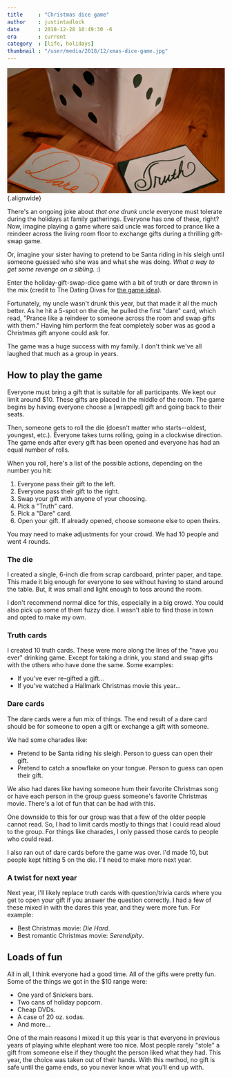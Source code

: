 ```yaml
---
title     : "Christmas dice game"
author    : justintadlock
date      : 2018-12-28 10:49:30 -6
era       : current
category  : [life, holidays]
thumbnail : "/user/media/2018/12/xmas-dice-game.jpg"
---
```


![Cardboard paper dice with two index cards stacks, one reading 'Dare' and the other reading 'Truth'.](/user/media/2018/12/xmas-dice-game.jpg){.alignwide}

There's an ongoing joke about _that one drunk uncle_ everyone must tolerate during the holidays at family gatherings.  Everyone has one of these, right?  Now, imagine playing a game where said uncle was forced to prance like a reindeer across the living room floor to exchange gifts during a thrilling gift-swap game.

Or, imagine your sister having to pretend to be Santa riding in his sleigh until someone guessed who she was and what she was doing.  _What a way to get some revenge on a sibling._ :)

Enter the holiday-gift-swap-dice game with a bit of truth or dare thrown in the mix (credit to The Dating Divas for [the game idea](https://www.thedatingdivas.com/christmas-gift-exchange-dice-game/)).

Fortunately, my uncle wasn't drunk this year, but that made it all the much better.  As he hit a 5-spot on the die, he pulled the first "dare" card, which read, "Prance like a reindeer to someone across the room and swap gifts with them."  Having him perform the feat completely sober was as good a Christmas gift anyone could ask for.

The game was a huge success with my family.  I don't think we've all laughed that much as a group in years.

## How to play the game

Everyone must bring a gift that is suitable for all participants.  We kept our limit around $10.  These gifts are placed in the middle of the room.  The game begins by having everyone choose a [wrapped] gift and going back to their seats.

Then, someone gets to roll the die (doesn't matter who starts--oldest, youngest, etc.).  Everyone takes turns rolling, going in a clockwise direction.  The game ends after every gift has been opened and everyone has had an equal number of rolls.

When you roll, here's a list of the possible actions, depending on the number you hit:

1. Everyone pass their gift to the left.
2. Everyone pass their gift to the right.
3. Swap your gift with anyone of your choosing.
4. Pick a "Truth" card.
5. Pick a "Dare" card.
6. Open your gift. If already opened, choose someone else to open theirs.

You may need to make adjustments for your crowd.  We had 10 people and went 4 rounds.

### The die

I created a single, 6-inch die from scrap cardboard, printer paper, and tape.  This made it big enough for everyone to see without having to stand around the table.  But, it was small and light enough to toss around the room.

I don't recommend normal dice for this, especially in a big crowd.  You could also pick up some of them fuzzy dice.  I wasn't able to find those in town and opted to make my own.

### Truth cards

I created 10 truth cards.  These were more along the lines of the "have you ever" drinking game.  Except for taking a drink, you stand and swap gifts with the others who have done the same.  Some examples:

- If you've ever re-gifted a gift...
- If you've watched a Hallmark Christmas movie this year...

### Dare cards

The dare cards were a fun mix of things.  The end result of a dare card should be for someone to open a gift or exchange a gift with someone.

We had some charades like:

- Pretend to be Santa riding his sleigh. Person to guess can open their gift.
- Pretend to catch a snowflake on your tongue. Person to guess can open their gift.

We also had dares like having someone hum their favorite Christmas song or have each person in the group guess someone's favorite Christmas movie.  There's a lot of fun that can be had with this.

One downside to this for our group was that a few of the older people cannot read.  So, I had to limit cards mostly to things that I could read aloud to the group.  For things like charades, I only passed those cards to people who could read.

I also ran out of dare cards before the game was over.  I'd made 10, but people kept hitting 5 on the die.  I'll need to make more next year.

### A twist for next year

Next year, I'll likely replace truth cards with question/trivia cards where you get to open your gift if you answer the question correctly.  I had a few of these mixed in with the dares this year, and they were more fun.  For example:

- Best Christmas movie: _Die Hard_.
- Best romantic Christmas movie: _Serendipity_.

## Loads of fun

All in all, I think everyone had a good time.  All of the gifts were pretty fun.  Some of the things we got in the $10 range were:

- One yard of Snickers bars.
- Two cans of holiday popcorn.
- Cheap DVDs.
- A case of 20 oz. sodas.
- And more...

One of the main reasons I mixed it up this year is that everyone in previous years of playing white elephant were too nice.  Most people rarely "stole" a gift from someone else if they thought the person liked what they had.  This year, the choice was taken out of their hands.  With this method, no gift is safe until the game ends, so you never know what you'll end up with.
